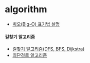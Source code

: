 # algorithm

* [빅오(Big-O) 표기법 설명](https://www.youtube.com/watch?v=6Iq5iMCVsXA)

#### 길찾기 알고리즘
* [길찾기 알고리즘(DFS, BFS, Dijkstra)](https://errorcode1001.tistory.com/10)
* [최단경로 알고리즘](https://jina-developer.tistory.com/118)
